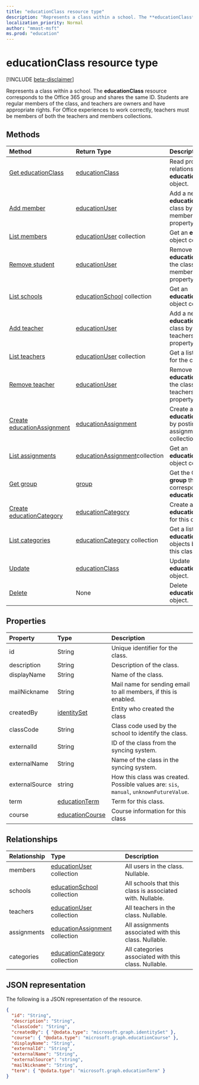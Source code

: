 ```yaml
---
title: "educationClass resource type"
description: "Represents a class within a school. The **educationClass** resource corresponds to the Office 365 group and shares the same ID. Students are regular members of the class, and teachers are owners and have appropriate rights. For Office experiences to work correctly, teachers must be members of both the teachers and members collections.  "
localization_priority: Normal
author: "mmast-msft"
ms.prod: "education"
---
```


# educationClass resource type

[!INCLUDE [beta-disclaimer](../../includes/beta-disclaimer.md)]

Represents a class within a school. The **educationClass** resource corresponds to the Office 365 group and shares the same ID. Students are regular members of the class, and teachers are owners and have appropriate rights. For Office experiences to work correctly, teachers must be members of both the teachers and members collections.

## Methods

| Method                                                                  | Return Type                     | Description                                                                               |
| :---------------------------------------------------------------------- | :------------------------------ | :---------------------------------------------------------------------------------------- |
| [Get educationClass](../api/educationclass-get.md)                      | [educationClass]                | Read properties and relationships of an **educationClass** object.                        |
| [Add member](../api/educationclass-post-members.md)                     | [educationUser]                 | Add a new **educationUser** for the class by posting to the members navigation property.  |
| [List members](../api/educationclass-list-members.md)                   | [educationUser] collection      | Get an **educationUser** object collection.                                               |
| [Remove student](../api/educationclass-delete-members.md)               | [educationUser]                 | Remove an **educationUser** from the class through the members navigation property.       |
| [List schools](../api/educationclass-list-schools.md)                   | [educationSchool] collection    | Get an **educationSchool** object collection.                                             |
| [Add teacher](../api/educationclass-post-teachers.md)                   | [educationUser]                 | Add a new **educationUser** for the class by posting to the teachers navigation property. |
| [List teachers](../api/educationclass-list-teachers.md)                 | [educationUser] collection      | Get a list of teachers for the class.                                                     |
| [Remove teacher](../api/educationclass-delete-teachers.md)              | [educationUser]                 | Remove an **educationUser** from the class through the teachers navigation property.      |
| [Create educationAssignment](../api/educationclass-post-assignments.md) | [educationAssignment]           | Create a new **educationAssignment** by posting to the assignments collection.            |
| [List assignments](../api/educationclass-list-assignments.md)           | [educationAssignment]collection | Get an **educationAssignment** object collection.                                         |
| [Get group](../api/educationclass-get-group.md)                         | [group]                         | Get the Office 365 **group** that corresponds to this **educationClass**.                 |
| [Create educationCategory](../api/educationclass-post-category.md)      | [educationCategory]             | Create a new **educationCategory** for this class.                                        |
| [List categories](../api/educationclass-list-categories.md)             | [educationCategory] collection  | Get a list of **educationCategory** objects belonging to this class.                      |
| [Update](../api/educationclass-update.md)                               | [educationClass]                | Update **educationClass** object.                                                         |
| [Delete](../api/educationclass-delete.md)                               | None                            | Delete **educationClass** object.                                                         |

## Properties

| Property       | Type              | Description                                                                             |
| :------------- | :---------------- | :-------------------------------------------------------------------------------------- |
| id             | String            | Unique identifier for the class.                                                        |
| description    | String            | Description of the class.                                                               |
| displayName    | String            | Name of the class.                                                                      |
| mailNickname   | String            | Mail name for sending email to all members, if this is enabled.                         |
| createdBy      | [identitySet]     | Entity who created the class                                                            |
| classCode      | String            | Class code used by the school to identify the class.                                    |
| externalId     | String            | ID of the class from the syncing system.                                                |
| externalName   | String            | Name of the class in the syncing system.                                                |
| externalSource | string            | How this class was created. Possible values are: `sis`, `manual`, `unknownFutureValue`. |
| term           | [educationTerm]   | Term for this class.                                                                    |
| course         | [educationCourse] | Course information for this class                                                       |

## Relationships

| Relationship | Type                             | Description                                               |
| :----------- | :------------------------------- | :-------------------------------------------------------- |
| members      | [educationUser] collection       | All users in the class. Nullable.                         |
| schools      | [educationSchool] collection     | All schools that this class is associated with. Nullable. |
| teachers     | [educationUser] collection       | All teachers in the class. Nullable.                      |
| assignments  | [educationAssignment] collection | All assignments associated with this class. Nullable.     |
| categories   | [educationCategory] collection   | All categories associated with this class. Nullable.      |

## JSON representation

The following is a JSON representation of the resource.

<!-- {
  "blockType": "resource",
  "keyProperty": "id",
  "optionalProperties": [

  ],
  "@odata.type": "microsoft.graph.educationClass"
}-->

```json
{
  "id": "String",
  "description": "String",
  "classCode": "String",
  "createdBy": { "@odata.type": "microsoft.graph.identitySet" },
  "course": { "@odata.type": "microsoft.graph.educationCourse" },
  "displayName": "String",
  "externalId": "String",
  "externalName": "String",
  "externalSource": "string",
  "mailNickname": "String",
  "term": { "@odata.type": "microsoft.graph.educationTerm" }
}
```

<!-- uuid: 8fcb5dbc-d5aa-4681-8e31-b001d5168d79
2015-10-25 14:57:30 UTC -->
<!--
{
  "type": "#page.annotation",
  "description": "educationClass resource",
  "keywords": "",
  "section": "documentation",
  "tocPath": "",
  "suppressions": []
}
-->

[educationclass]: educationclass.md
[educationuser]: educationuser.md
[educationassignment]: educationassignment.md
[educationcourse]: educationcourse.md
[educationcategory]: educationcategory.md
[educationschool]: educationschool.md
[educationterm]: educationterm.md
[identityset]: identityset.md
[group]: group.md
